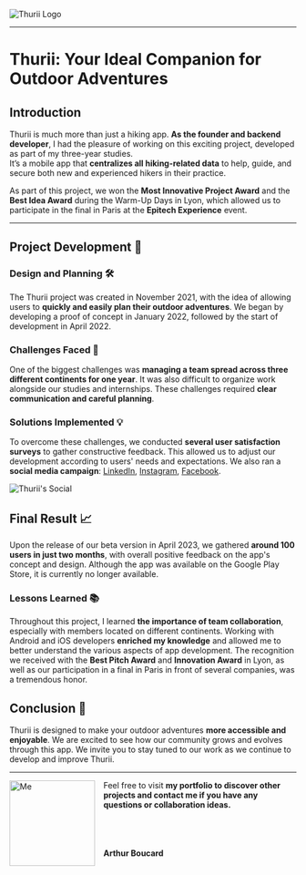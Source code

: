 ![Thurii Logo](../images/markdown/thurii.png)

---

# **Thurii**: Your Ideal Companion for Outdoor Adventures

## Introduction
Thurii is much more than just a hiking app. **As the founder and backend developer**, I had the pleasure of working on this exciting project, developed as part of my three-year studies.  
It’s a mobile app that **centralizes all hiking-related data** to help, guide, and secure both new and experienced hikers in their practice.

As part of this project, we won the **Most Innovative Project Award** and the **Best Idea Award** during the Warm-Up Days in Lyon, which allowed us to participate in the final in Paris at the **Epitech Experience** event.

---

## Project Development 🌱

### Design and Planning 🛠️
The Thurii project was created in November 2021, with the idea of allowing users to **quickly and easily plan their outdoor adventures**. We began by developing a proof of concept in January 2022, followed by the start of development in April 2022.

### Challenges Faced 🚧
One of the biggest challenges was **managing a team spread across three different continents for one year**. It was also difficult to organize work alongside our studies and internships. These challenges required **clear communication and careful planning**.

### Solutions Implemented 💡
To overcome these challenges, we conducted **several user satisfaction surveys** to gather constructive feedback. This allowed us to adjust our development according to users' needs and expectations. We also ran a **social media campaign**: [LinkedIn](https://www.linkedin.com/company/thurii/), [Instagram](https://www.instagram.com/thurii_fr/), [Facebook](https://www.facebook.com/people/Thurii/61550589122135/).

![Thurii's Social](../images/markdown/thurii_social_en.png)

## Final Result 📈
Upon the release of our beta version in April 2023, we gathered **around 100 users in just two months**, with overall positive feedback on the app's concept and design. Although the app was available on the Google Play Store, it is currently no longer available.

### Lessons Learned 📚
Throughout this project, I learned **the importance of team collaboration**, especially with members located on different continents. Working with Android and iOS developers **enriched my knowledge** and allowed me to better understand the various aspects of app development. The recognition we received with the **Best Pitch Award** and **Innovation Award** in Lyon, as well as our participation in a final in Paris in front of several companies, was a tremendous honor.

## Conclusion 🎉
Thurii is designed to make your outdoor adventures **more accessible and enjoyable**. We are excited to see how our community grows and evolves through this app. We invite you to stay tuned to our work as we continue to develop and improve Thurii.

---

<div style="display: flex; align-items: flex-start;">
  <img src="../images/markdown/me.png" alt="Me" style="width: 150px; margin-right: 15px;">
  <div style="display: flex; flex-direction: column; justify-content: space-between;">
    <p style="margin: 0;">Feel free to visit <b>my portfolio<b> to discover other projects and contact me if you have any questions or collaboration ideas.</p>
    <br><br><br><br>
    <p style="margin: 0;">Arthur Boucard</p>
  </div>
</div>
